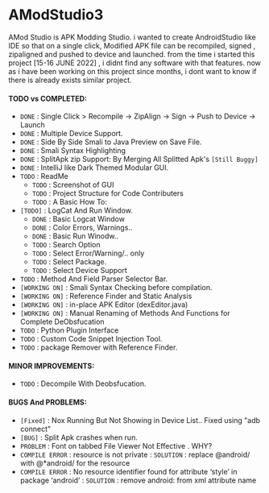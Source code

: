 # AModStudio3

AMod Studio is APK Modding Studio.
i wanted to create AndroidStudio like IDE so that on a single click, Modified APK file can be recompiled, signed , zipaligned and pushed to device and launched.
from the time i started this project [15-16 JUNE 2022] , i didnt find any software with that features. now as i have been working on this project since months, i dont want to know if there is already exists similar project.
#### TODO vs COMPLETED:
- `DONE` : Single Click > Recompile -> ZipAlign -> Sign -> Push to Device -> Launch
- `DONE` : Multiple Device Support.
- `DONE` : Side By Side Smali to Java Preview on Save File.
- `DONE` : Smali Syntax Highlighting
- `DONE` : SplitApk zip Support: By Merging All Splitted Apk's `[Still Buggy]`
- `DONE` : IntelliJ like Dark Themed Modular GUI.
- `TODO` : ReadMe
  - `TODO` : Screenshot of GUI
  - `TODO` : Project Structure for Code Contributers
  - `TODO` : A Basic How To:
- `[TODO]` : LogCat And Run Window.
  - `DONE` : Basic Logcat Window
  - `DONE` : Color Errors, Warnings..
  - `DONE` : Basic Run Winodw..
  - `TODO` : Search Option
  - `TODO` : Select Error/Warning/.. only
  - `TODO` : Select Package.
  - `TODO` : Select Device Support
- `TODO` : Method And Field Parser Selector Bar.
- `[WORKING ON]` : Smali Syntax Checking before compilation.
- `[WORKING ON]` : Reference Finder and Static Analysis
- `[WORKING ON]` : in-place APK Editor (dexEditor.java)
- `[WORKING ON]` : Manual Renaming of Methods And Functions for Complete DeObsfucation
- `TODO` : Python Plugin Interface
- `TODO` : Custom Code Snippet Injection Tool.
- `TODO` : package Remover with Reference Finder.
#### MINOR IMPROVEMENTS:
- `TODO` : Decompile With Deobsfucation.
#### BUGS And PROBLEMS:
- `[Fixed]` : Nox Running But Not Showing in Device List.. Fixed using "adb connect"
- `[BUG]` : Split Apk crashes when run.
- `PROBLEM` : Font on tabbed File Viewer Not Effective . WHY?
- `COMPILE ERROR` : resource is not private : `SOLUTION` : replace @android/ with @*android/ for the resource 
- `COMPILE ERROR` : No resource identifier found for attribute ‘style’ in package ‘android’ : `SOLUTION` : remove android: from xml attribute name

